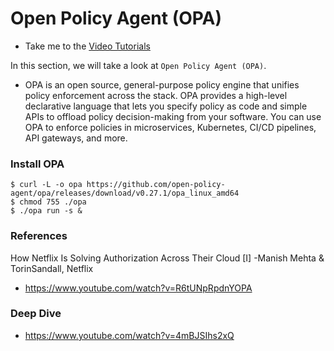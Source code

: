 # Open Policy Agent (OPA)

  - Take me to the [Video Tutorials](https://kodekloud.com/topic/open-policy-agent-opa/)

In this section, we will take a look at `Open Policy Agent (OPA)`.

 - OPA is an open source, general-purpose policy engine that unifies policy enforcement across the stack. OPA provides a high-level declarative language that lets you specify policy as code and simple APIs to offload policy decision-making from your software. You can use OPA to enforce policies in microservices, Kubernetes, CI/CD pipelines, API gateways, and more.


### Install OPA

    $ curl -L -o opa https://github.com/open-policy-agent/opa/releases/download/v0.27.1/opa_linux_amd64
    $ chmod 755 ./opa
    $ ./opa run -s &


### References

How Netflix Is Solving Authorization Across Their Cloud [I] -Manish Mehta & TorinSandall, Netflix

  - https://www.youtube.com/watch?v=R6tUNpRpdnYOPA

### Deep Dive

  - https://www.youtube.com/watch?v=4mBJSIhs2xQ

